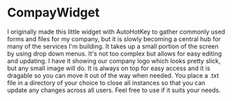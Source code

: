 # CompayWidget
I originally made this little widget with AutoHotKey to gather commonly used forms and files for my company, but it is slowly becoming a central hub for many of the services I'm building.  It takes up a small portion of the screen by using drop down menus.  It's not too complex but allows for easy editing and updating.  I have it showing our company logo which looks pretty slick, but any small image will do.  It is always on top for easy access and it is dragable so you can move it out of the way when needed.  You place a .txt file in a directory of your choice to close all instances so that you can update any changes across all users.  Feel free to use if it suits your needs.
